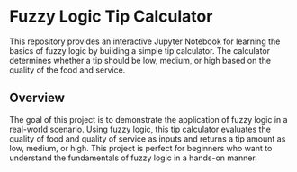 # Fuzzy Logic Tip Calculator

This repository provides an interactive Jupyter Notebook for learning the basics of fuzzy logic by building a simple tip calculator. The calculator determines whether a tip should be low, medium, or high based on the quality of the food and service.

## Overview
The goal of this project is to demonstrate the application of fuzzy logic in a real-world scenario. Using fuzzy logic, this tip calculator evaluates the quality of food and quality of service as inputs and returns a tip amount as low, medium, or high. This project is perfect for beginners who want to understand the fundamentals of fuzzy logic in a hands-on manner.

